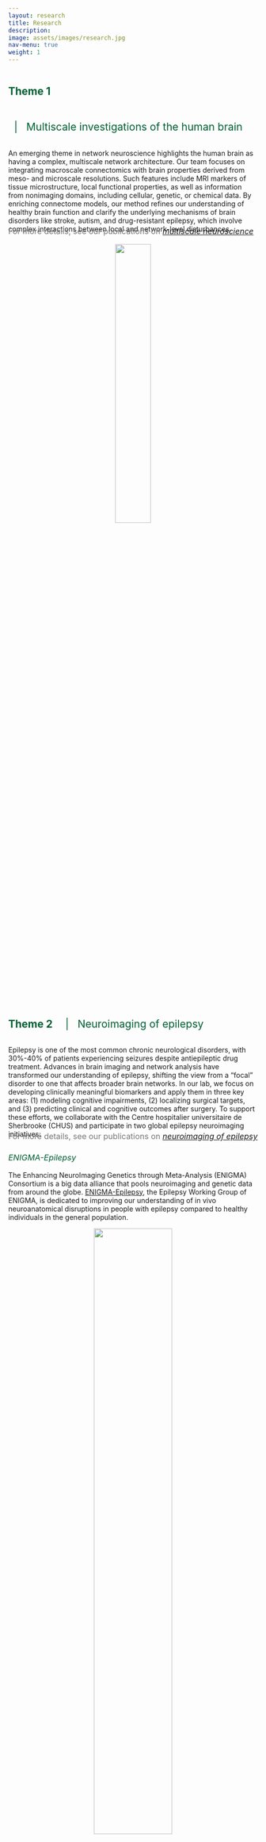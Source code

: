 ```yaml
---
layout: research
title: Research
description: 
image: assets/images/research.jpg
nav-menu: true
weight: 1
---
```


<!-- Main -->
<div id="main" class="alt">

<!-- One -->
<section id="one">
	<div class="inner">

<!-- Theme 1 -->
<h2 id="content" style="color: #005F32; display: inline-block; margin-right: 10px;">Theme 1</h2>
<h2 id="content" style="color: #005F32; font-weight: normal; display: inline-block;">&nbsp; | &nbsp; Multiscale investigations of the human brain</h2>

<p>An emerging theme in network neuroscience highlights the human brain as having a complex, multiscale network architecture. Our team focuses on integrating macroscale connectomics with brain properties derived from meso- and microscale resolutions. Such features include MRI markers of tissue microstructure, local functional properties, as well as information from nonimaging domains, including cellular, genetic, or chemical data. By enriching connectome models, our method refines our understanding of healthy brain function and clarify the underlying mechanisms of brain disorders like stroke, autism, and drug-resistant epilepsy, which involve complex interactions between local and network-level disturbances.</p>

<p style="color: #777777; margin-top: -28px; font-size: medium"> For more details, see our publications on <i><a href="https://pubmed.ncbi.nlm.nih.gov/?term=%28Lariviere+Sara%5Bau%5D%29+AND+multiscale&sort=date&size=100" target="_blank">multiscale neuroscience</a></i> </p>
<div style="text-align: center;">
    <img src="https://cdn.ncbi.nlm.nih.gov/pmc/blobs/a1d0/6444904/a07fef08cbec/fig-1.jpg" alt="" style="width: 38%; height: auto;"/>
</div>

<!-- Theme 2 -->
<div style="clear: both;"></div>
<br><br><br>
<h2 id="content" style="color: #005F32; display: inline-block; margin-right: 10px;">Theme 2</h2>
<h2 id="content" style="color: #005F32; font-weight: normal; display: inline-block;">&nbsp; | &nbsp; Neuroimaging of epilepsy</h2>
<p>Epilepsy is one of the most common chronic neurological disorders, with 30%-40% of patients experiencing seizures despite antiepileptic drug treatment. Advances in brain imaging and network analysis have transformed our understanding of epilepsy, shifting the view from a “focal” disorder to one that affects broader brain networks. In our lab, we focus on developing clinically meaningful biomarkers and apply them in three key areas: (1) modeling cognitive impairments, (2) localizing surgical targets, and (3) predicting clinical and cognitive outcomes after surgery. To support these efforts, we collaborate with the Centre hospitalier universitaire de Sherbrooke (CHUS) and participate in two global epilepsy neuroimaging initiatives:</p>
<p style="color: #777777; margin-top: -28px; font-size: medium"> For more details, see our publications on <i><a href="https://pubmed.ncbi.nlm.nih.gov/?term=%28Lariviere+Sara%5Bau%5D%29+AND+epilepsy&sort=date&size=100" target="_blank">neuroimaging of epilepsy</a></i> </p>
<div class="row">
	<div class="6u 12u$(small)">
        <h3 style="color: #005F32; font-weight: normal;"><i>ENIGMA-Epilepsy</i></h3>
		<p>The Enhancing NeuroImaging Genetics through Meta-Analysis (ENIGMA) Consortium is a big data alliance that pools neuroimaging and genetic data from around the globe. <a href="https://enigma.ini.usc.edu/ongoing/enigma-epilepsy/" target="_blank">ENIGMA-Epilepsy</a>, the Epilepsy Working Group of ENIGMA, is dedicated to improving our understanding of in vivo neuroanatomical disruptions in people with epilepsy compared to healthy individuals in the general population.</p>
        <div style="text-align: center;">
            <img src="https://www.science.org/cms/10.1126/sciadv.abc6457/asset/5a222c1e-f364-46b9-bdeb-aa9ba35c4512/assets/graphic/abc6457-f1.jpeg" alt="" style="width: 56%; height: auto;"/>
        </div>
	</div>
	<div class="6u$ 12u$(small)">
		<h3 style="color: #005F32; font-weight: normal;"><i>Neuroimaging of Epilepsy Worldwide</i></h3>
		<p>The Neuroimaging ofEpilepsy Worldwide (<a href="https://new-epilepsy.com/" target="_blank">NEW</a>) initiative is a platform for trainees, researchers, and clinicians interested in learning, sharing, and building their careers in neuroimaging of epilepsy. Their primary goal is to provide a community composed of early career researchers (ECRs) and established researchers to facilitate networking, collaboration, and mentorship amongst members.</p>
        <div style="text-align: center;">
            <img src="{% link assets/images/new-members.png %}" alt="" style="width: 93%; height: auto;"/>
        </div>
	</div>
</div>

<!-- Theme 3 -->
<div style="clear: both;"></div>
<br><br><br>
<h2 id="content" style="color: #005F32; display: inline-block; margin-right: 10px;">Theme 3</h2>
<h2 id="content" style="color: #005F32; font-weight: normal; display: inline-block;">&nbsp; | &nbsp; Typical and atypical brain development</h2>

<p>With onsets often in childhood, developmental transitions from early childhood through adolescence are sensitive periods for several disorders, including epilepsy. Our research focuses on the dynamic development of cognitive brain networks and the factors that influence them during brain development. Our goals are to (1) map the developmental trajectory of cognitive brain networks, (2) identify stages most vulnerable to environmental and intrinsic influences, and (3) develop predictive markers of developmental cognitive (dys)function.</p>
<p style="color: #777777; margin-top: -28px; font-size: medium"> For more details, see our publications on <i><a href="https://pubmed.ncbi.nlm.nih.gov/?term=%28Lariviere+Sara%5Bau%5D%29+AND+development&sort=date&size=100" target="_blank">brain development</a></i> </p>
<div style="text-align: center;">
    <img src="{% link assets/images/babygradients.jpg %}" alt="" style="width: 66%; height: auto;"/>
</div>
<hr class="major" />



</div>
